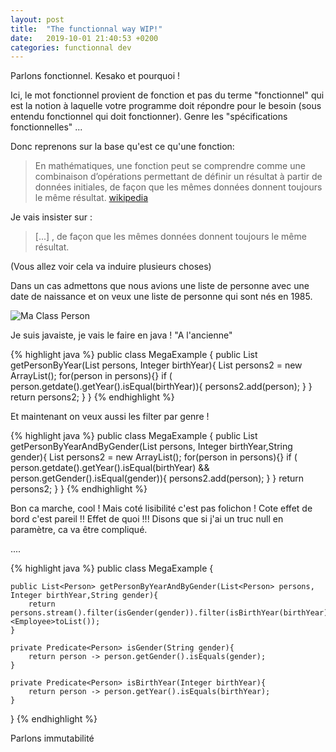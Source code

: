 ```yaml
---
layout: post
title:  "The functionnal way WIP!"
date:   2019-10-01 21:40:53 +0200
categories: functionnal dev
---
```



Parlons fonctionnel. Kesako et pourquoi ! 

Ici, le mot fonctionnel provient de fonction et pas du terme "fonctionnel" qui est la notion à laquelle votre programme doit répondre pour le besoin (sous entendu fonctionnel qui doit fonctionner). Genre les "spécifications fonctionnelles" ... 

Donc reprenons sur la base qu'est ce qu'une fonction:

> En mathématiques, une fonction peut se comprendre comme une combinaison d’opérations permettant de définir un résultat à partir de données initiales, de façon que les mêmes données donnent toujours le même résultat.
[wikipedia][wikipedia-Fonction] 


Je vais insister sur :
> [...] , de façon que les mêmes données donnent toujours le même résultat.

(Vous allez voir cela va induire plusieurs choses)

Dans un cas admettons que nous avions une liste de personne avec une date de naissance et on veux une liste de personne qui sont nés en 1985. 

![Ma Class Person](http://www.plantuml.com/plantuml/png/SoWkIImgAStDuKhEIImkLWX8BIhEpwlcKb08BYdAp4jNo4lCJGNoN19BKXMSCejACa0iX7HwQbvHge82LoqN5vT3QbuAq2G0)


Je suis javaiste, je vais le faire en java ! "A l'ancienne"

{% highlight java %}
public class MegaExample
{
    public List<Person> getPersonByYear(List<Person> persons, Integer birthYear){
        List<Person> persons2 = new ArrayList<Person>();
        for(person in persons){}
            if ( person.getdate().getYear().isEqual(birthYear)){
                persons2.add(person);
            }
        }
        return persons2;
    }
}
{% endhighlight %}


Et maintenant on veux aussi les filter par genre ! 

{% highlight java %}
public class MegaExample
{
    public List<Person> getPersonByYearAndByGender(List<Person> persons, Integer birthYear,String gender){
        List<Person> persons2 = new ArrayList<Person>();
        for(person in persons){}
            if ( person.getdate().getYear().isEqual(birthYear) && 
                person.getGender().isEqual(gender)){
                persons2.add(person);
            }
        }
        return persons2;
    }
}
{% endhighlight %}

Bon ca marche, cool ! Mais coté lisibilité c'est pas folichon ! Cote effet de bord c'est pareil !! Effet de quoi !!! Disons que si j'ai un truc null en paramètre, ca va être compliqué. 

....

{% highlight java %}
public class MegaExample
{

    public List<Person> getPersonByYearAndByGender(List<Person> persons, Integer birthYear,String gender){
        return persons.stream().filter(isGender(gender)).filter(isBirthYear(birthYear)).collect(Collectors.<Employee>toList());
    }

    private Predicate<Person> isGender(String gender){
        return person -> person.getGender().isEquals(gender);
    }

    private Predicate<Person> isBirthYear(Integer birthYear){
        return person -> person.getYear().isEquals(birthYear);
    }

  
}
{% endhighlight %}



Parlons immutabilité


[wikipedia-Fonction]: https://fr.wikipedia.org/wiki/Fonction_(math%C3%A9matiques)
